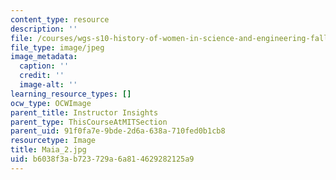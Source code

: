 ```yaml
---
content_type: resource
description: ''
file: /courses/wgs-s10-history-of-women-in-science-and-engineering-fall-2017/b6038f3ab723729a6a814629282125a9_Maia_2.jpg
file_type: image/jpeg
image_metadata:
  caption: ''
  credit: ''
  image-alt: ''
learning_resource_types: []
ocw_type: OCWImage
parent_title: Instructor Insights
parent_type: ThisCourseAtMITSection
parent_uid: 91f0fa7e-9bde-2d6a-638a-710fed0b1cb8
resourcetype: Image
title: Maia_2.jpg
uid: b6038f3a-b723-729a-6a81-4629282125a9
---
```


